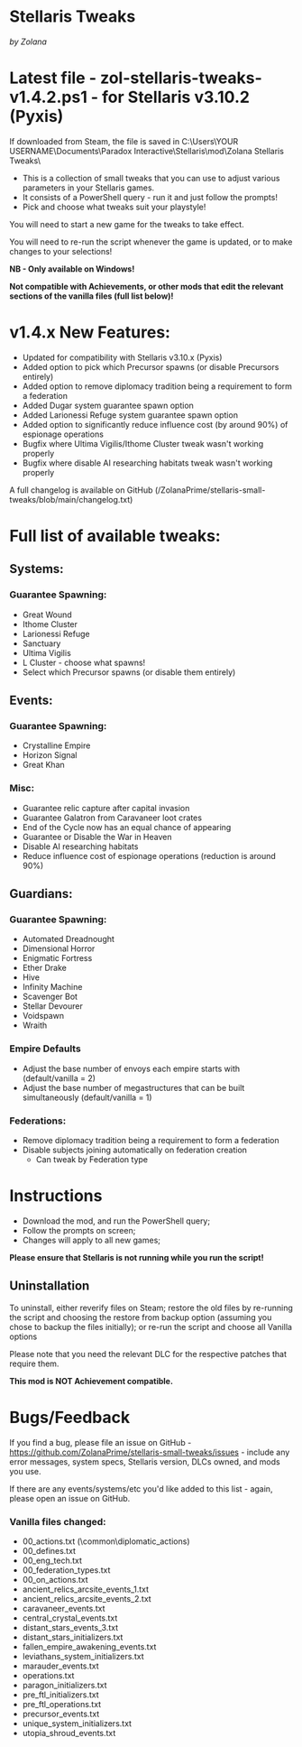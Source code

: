# Stellaris Tweaks

*by Zolana*

# Latest file - zol-stellaris-tweaks-v1.4.2.ps1 - for Stellaris v3.10.2 (Pyxis)

If downloaded from Steam, the file is saved in C:\Users\YOUR USERNAME\Documents\Paradox Interactive\Stellaris\mod\Zolana Stellaris Tweaks\

- This is a collection of small tweaks that you can use to adjust various parameters in your Stellaris games.
- It consists of a PowerShell query - run it and just follow the prompts!
- Pick and choose what tweaks suit your playstyle!

You will need to start a new game for the tweaks to take effect.

You will need to re-run the script whenever the game is updated, or to make changes to your selections!

**NB - Only available on Windows!**

**Not compatible with Achievements, or other mods that edit the relevant sections of the vanilla files (full list below)!**

# v1.4.x New Features:

  - Updated for compatibility with Stellaris v3.10.x (Pyxis)
  - Added option to pick which Precursor spawns (or disable Precursors entirely)
  - Added option to remove diplomacy tradition being a requirement to form a federation
  - Added Dugar system guarantee spawn option
  - Added Larionessi Refuge system guarantee spawn option
  - Added option to significantly reduce influence cost (by around 90%) of espionage operations
  - Bugfix where Ultima Vigilis/Ithome Cluster tweak wasn't working properly
  - Bugfix where disable AI researching habitats tweak wasn't working properly

A full changelog is available on GitHub (/ZolanaPrime/stellaris-small-tweaks/blob/main/changelog.txt)

# Full list of available tweaks:

## Systems:

### Guarantee Spawning:

- Great Wound
- Ithome Cluster
- Larionessi Refuge
- Sanctuary
- Ultima Vigilis
- L Cluster - choose what spawns!
- Select which Precursor spawns (or disable them entirely)

## Events:

### Guarantee Spawning:

- Crystalline Empire
- Horizon Signal
- Great Khan

### Misc:

- Guarantee relic capture after capital invasion
- Guarantee Galatron from Caravaneer loot crates
- End of the Cycle now has an equal chance of appearing
- Guarantee or Disable the War in Heaven
- Disable AI researching habitats
- Reduce influence cost of espionage operations (reduction is around 90%)

## Guardians:

### Guarantee Spawning:

- Automated Dreadnought
- Dimensional Horror
- Enigmatic Fortress
- Ether Drake
- Hive
- Infinity Machine
- Scavenger Bot
- Stellar Devourer
- Voidspawn
- Wraith

### Empire Defaults

- Adjust the base number of envoys each empire starts with (default/vanilla = 2)
- Adjust the base number of megastructures that can be built simultaneously (default/vanilla = 1)

### Federations:

- Remove diplomacy tradition being a requirement to form a federation
- Disable subjects joining automatically on federation creation
    - Can tweak by Federation type

# Instructions

- Download the mod, and run the PowerShell query;
- Follow the prompts on screen;
- Changes will apply to all new games;

**Please ensure that Stellaris is not running while you run the script!**

## Uninstallation

To uninstall, either reverify files on Steam; restore the old files by re-running the script and choosing the restore from backup option (assuming you chose to backup the files initially); or re-run the script and choose all Vanilla options

Please note that you need the relevant DLC for the respective patches that require them.

**This mod is NOT Achievement compatible.**

# Bugs/Feedback

If you find a bug, please file an issue on GitHub - https://github.com/ZolanaPrime/stellaris-small-tweaks/issues - include any error messages, system specs, Stellaris version, DLCs owned, and mods you use.

If there are any events/systems/etc you'd like added to this list - again, please open an issue on GitHub.

### Vanilla files changed:

- 00_actions.txt (\common\diplomatic_actions)
- 00_defines.txt
- 00_eng_tech.txt
- 00_federation_types.txt
- 00_on_actions.txt
- ancient_relics_arcsite_events_1.txt
- ancient_relics_arcsite_events_2.txt
- caravaneer_events.txt
- central_crystal_events.txt
- distant_stars_events_3.txt
- distant_stars_initializers.txt
- fallen_empire_awakening_events.txt
- leviathans_system_initializers.txt
- marauder_events.txt
- operations.txt
- paragon_initializers.txt
- pre_ftl_initializers.txt
- pre_ftl_operations.txt
- precursor_events.txt
- unique_system_initializers.txt
- utopia_shroud_events.txt

